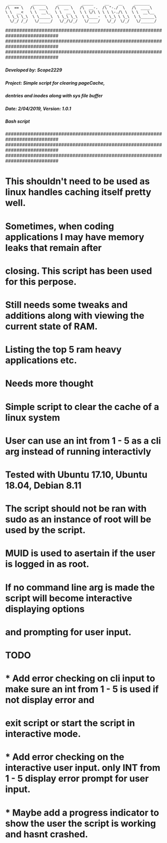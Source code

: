 
     ______     ______     ______     _____     __    __     _______
    /\  == \   /\  ___\   /\  __ \   /\  __-.  /\ "-./  \   /\  ____\
    \ \  __<   \ \  __\_  \ \  __ \  \ \ \/\ \ \ \ \-./\ \  \ \  __\__
     \ \_\ \_\  \ \_____\  \ \_\ \_\  \ \____-  \ \_\ \ \_\  \ \______\
      \/_/ /_/   \/_____/   \/_/\/_/   \/____/   \/_/  \/_/   \/______/




###########################################################################
###########################################################################
###########################################################################
#####                                                                 #####
#####   Developed by: Scope2229                                       #####
#####                                                                 #####
#####                                                                 #####
#####   Project: Simple script for clearing pageCache,                #####
#####            dentries and inodes along with sys file buffer       #####
#####   Date: 2/04/2019, Version: 1.0.1                               #####
#####                                                                 #####
#####   Bash script                                   	              #####
#####                                                                 #####
###########################################################################
###########################################################################
###########################################################################


# This shouldn't need to be used as linux handles caching itself pretty well. 

# Sometimes, when coding applications I may have memory leaks that remain after 
# closing. This script has been used for this perpose.

# Still needs some tweaks and additions along with viewing the current state of RAM.
# Listing the top 5 ram heavy applications etc. 
# Needs more thought

# Simple script to clear the cache of a linux system
# User can use an int from 1 - 5  as a cli arg instead of running interactivly 
# Tested with Ubuntu 17.10, Ubuntu 18.04, Debian 8.11  

# The script should not be ran with sudo as an instance of root will be used by the script.
# MUID is used to asertain if the user is logged in as root.

# If no command line arg is made the script will become interactive displaying options 
# and prompting for user input.

# TODO
#       * Add error checking on cli input to make sure an int from 1 - 5 is used if not display error and 
#           exit script or start the script in interactive mode.
#       * Add error checking on the interactive user input. only INT from 1 - 5 display error prompt for user input. 
#       * Maybe add a progress indicator to show the user the script is working and hasnt crashed.
